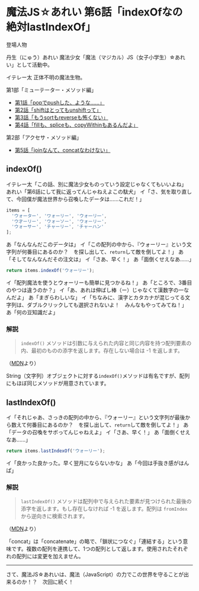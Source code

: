 # 魔法JS☆あれい 第6話「indexOfなの絶対lastIndexOf」


登場人物

丹生（にゅう）あれい
魔法少女「魔法（マジカル）JS（女子小学生）☆あれい」として活動中。

イテレー太
正体不明の魔法生物。

第1部「ミューテーター・メソッド編」
* [第1話「popでpushした、ような……」](https://qiita.com/8amjp/items/e44e707ccc8c95b4a40d)
* [第2話「shiftはとってもunshiftって」](https://qiita.com/8amjp/items/3fc1b2defd28ba1c2df3)
* [第3話「もうsortもreverseも怖くない」](https://qiita.com/8amjp/items/86f5294981fbebd3fe2d)
* [第4話「fillも、spliceも、copyWithinもあるんだよ」](https://qiita.com/8amjp/items/0741e35b70ea32711265)

第2部「アクセサ・メソッド編」
* [第5話「joinなんて、concatなわけない」](https://qiita.com/8amjp/items/229c41ad2146728abd89)


## indexOf()

イテレー太「この話、別に魔法少女ものっていう設定じゃなくてもいいよね」
あれい「第6話にして我に返ってんじゃねえよこの駄犬」
イ「さ、気を取り直して、今回僕が魔法世界から召喚したデータは……これだ！」

```js
items = [
  'ウォーター', 'ワォーリー', 'ウォ一リ一',
  'ウ才ーリー', 'ウォーソー', 'ウォーリー',
  'ウォーサー', 'チャーリー', 'チャーハン'
];
```

あ「なんなんだこのデータは」
イ「この配列の中から、『ウォーリー』という文字列が何番目にあるのか？　を探し出して、`return`して敵を倒してよ！」
あ「そしてなんなんだその注文は」
イ「さあ、早く！」
あ「面倒くせえなあ……」

```js
return items.indexOf('ウォーリー');
```

イ「配列魔法を使うとウォーリーも簡単に見つかるね！」
あ「ところで、3番目のやつは違うのか？」
イ「あ、あれは伸ばし棒（ー）じゃなくて漢数字の一なんだよ」
あ「まぎらわしいな」
イ「ちなみに、漢字とカタカナが混じってる文字列は、ダブルクリックしても選択されないよ！　みんなもやってみてね！」
あ「何の豆知識だよ」

### 解説

> `indexOf()` メソッドは引数に与えられた内容と同じ内容を持つ配列要素の内、最初のものの添字を返します。存在しない場合は -1 を返します。

（[MDN](https://developer.mozilla.org/ja/docs/Web/JavaScript/Reference/Global_Objects/Array/indexOf)より）

String（文字列）オブジェクトに対する`indexOf()`メソッドは有名ですが、配列にもほぼ同じメソッドが用意されています。

## lastIndexOf()

イ「それじゃあ、さっきの配列の中から、『ウォーリー』という文字列が最後から数えて何番目にあるのか？　を探し出して、`return`して敵を倒してよ！」
あ「データの召喚をサボってんじゃねえよ」
イ「さあ、早く！」
あ「面倒くせえなあ……」

```js
return items.lastIndexOf('ウォーリー');
```

イ「良かった良かった。早く翌月にならないかな」
あ「今回は手抜き感がはんぱ」

### 解説

> `lastIndexOf()` メソッドは配列中で与えられた要素が見つけられた最後の添字を返します。もし存在しなければ -1 を返します。配列は `fromIndex` から逆向きに検索されます。

（[MDN](https://developer.mozilla.org/ja/docs/Web/JavaScript/Reference/Global_Objects/Array/lastIndexOf)より）


「concat」は「concatenate」の略で、「鎖状につなぐ」「連結する」という意味です。複数の配列を連携して、1つの配列として返します。使用されたそれぞれの配列には変更を加えません。

----
さて、魔法JS☆あれいは、魔法（JavaScript）の力でこの世界を守ることが出来るのか！？　次回に続く！


<!--stackedit_data:
eyJoaXN0b3J5IjpbMTcxMjg5Nzk1NSwxMTgzNzYxNTVdfQ==
-->
